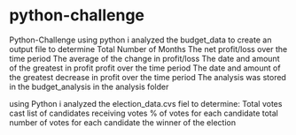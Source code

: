 # python-challenge
Python-Challenge
using python i analyzed the budget_data to create an output file to determine
Total Number of Months
The net profit/loss over the time period
The average of the change in profit/loss
The date and amount of the greatest in profit profit over the time period
The date and amount of the greatest decrease in profit over the time period
The analysis was stored in the budget_analysis in the analysis folder

using Python i analyzed the election_data.cvs fiel to determine:
Total votes cast
list of candidates receiving votes
% of votes for each candidate
total number of votes for each candidate
the winner of the election


